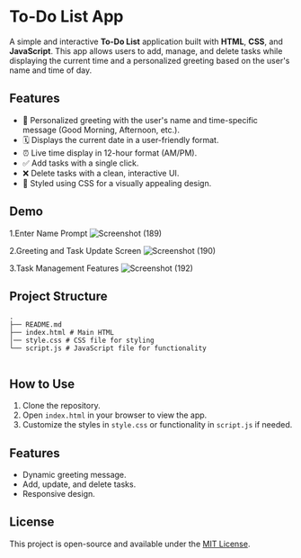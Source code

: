 # To-Do List App

A simple and interactive **To-Do List** application built with **HTML**, **CSS**, and **JavaScript**. This app allows users to add, manage, and delete tasks while displaying the current time and a personalized greeting based on the user's name and time of day.

## Features

- 🎉 Personalized greeting with the user's name and time-specific message (Good Morning, Afternoon, etc.).
- 🗓️ Displays the current date in a user-friendly format.
- ⏰ Live time display in 12-hour format (AM/PM).
- ✅ Add tasks with a single click.
- ❌ Delete tasks with a clean, interactive UI.
- 💄 Styled using CSS for a visually appealing design.

## Demo
1.Enter Name Prompt
![Screenshot (189)](https://github.com/user-attachments/assets/8b47a096-abc7-4a73-a615-c90ed8cdc6b6)





2.Greeting and Task Update Screen
![Screenshot (190)](https://github.com/user-attachments/assets/977ba357-114f-4c27-8d53-cde92860d085)






3.Task Management Features
![Screenshot (192)](https://github.com/user-attachments/assets/7ee8f7ac-c910-4874-aa3c-423350f50c99)


## Project Structure

```
.
├── README.md
├── index.html # Main HTML
│── style.css # CSS file for styling
└── script.js # JavaScript file for functionality


```


## How to Use

1. Clone the repository.
2. Open `index.html` in your browser to view the app.
3. Customize the styles in `style.css` or functionality in `script.js` if needed.

## Features

- Dynamic greeting message.
- Add, update, and delete tasks.
- Responsive design.

## License

This project is open-source and available under the [MIT License](LICENSE).


